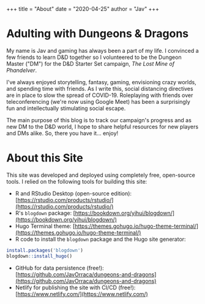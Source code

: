 +++
title = "About"
date = "2020-04-25"
author = "Jav"
+++

# Adulting with Dungeons & Dragons

My name is Jav and gaming has always been a part of my life. I convinced a few friends to learn D&D together so I volunteered to be the Dungeon Master ("DM") for the D&D Starter Set campaign, _The Lost Mine of Phandelver_.

I've always enjoyed storytelling, fantasy, gaming, envisioning crazy worlds, and spending time with friends. As I write this, social distancing directives are in place to slow the spread of COVID-19. Roleplaying with friends over teleconferencing (we're now using Google Meet) has been a surprisingly fun and intellectually stimulating social escape.

The main purpose of this blog is to track our campaign's progress and as new DM to the D&D world, I hope to share helpful resources for new players and DMs alike. So, there you have it... enjoy!

# About this Site

This site was developed and deployed using completely free, open-source tools. I relied on the following tools for building this site:

- R and RStudio Desktop (open-source edition): [https://rstudio.com/products/rstudio/](https://rstudio.com/products/rstudio/)
- R's `blogdown` package: [https://bookdown.org/yihui/blogdown/](https://bookdown.org/yihui/blogdown/)
- Hugo Terminal theme: [https://themes.gohugo.io/hugo-theme-terminal/](https://themes.gohugo.io/hugo-theme-terminal/)
- R code to install the `blogdown` package and the Hugo site generator:
```r
install.packages('blogdown')
blogdown::install_hugo()
```
- GitHub for data persistence (free!): [https://github.com/JavOrraca/dungeons-and-dragons](https://github.com/JavOrraca/dungeons-and-dragons)
- Netlify for publishing the site with CI/CD (free!): [https://www.netlify.com/](https://www.netlify.com/)